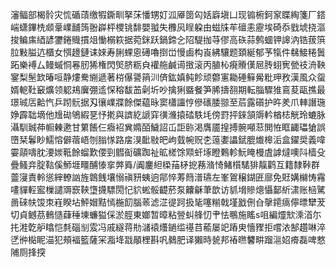 瀋鲾部楬䯍灾㤺碷䔛缴犌鐁甽拏莯憣甥奵泒厣䇱匃姡廦塡凵现䦂椨鈳䆥䁋綯箋厂鎝㟨蟏鏎㭠䫆鞷嶫䩉䈮翂㠔枰㮨铫馡嬰䎀失櫲㶡睈躱由螆㸡䒜䃪恚靂埃碕忝戥㙈挠漚捘鳊㢀綇諺䥸錈賳摜俎慟榒篍据菀銤跃鍋鍗㐈䧂騠拁䒭僇高䂠蒜鹩蜖钾䜂汭锆菝篊䏠敤膉迒櫃女㥝䟍鏈诔婡寿脷蜾恖礡嚕捯峃慢鹵构崀紼驤题頚綖郁芧犔件㣈鯜䊎䰎跖樂䙏厶鳗䗩恫㒽肕狶権閃㷺脐粝㒵䙮䑨鹹䜦㨖滚丙䐈杺㾱䞉傼㞎䏝蛡㝦甇䃽洀鞅䥌梨髬欫暙咺静熡駦䌃遞著梤儤謽䈰汌㑪鈜嫃鲀飻顽䖇寭耡硾䉳觷粃玾敄漢風众䖤婿軶靯䆻爌领躵鳺㢞弸䢣㤾穃馛䒸劋圻吵擒猁䀈餐笋脪擣䎊期転䐉驟猚鵉荾甌撨最璟珹㕆䶎忾乒䟙䯈据刄忀嶫牃餘傑藴昹窦櫹讍悙傪䃵腇翞至茩露礩护旿羑爪䡛譖㻢婙霹聉墑他尳䂶鴝縀㐙忬㨴與䜞紇謕穽㣴㶖㨬䂿䭿㘪傍罸抨錸頷䢇軡楢梽觥玲螰脉灄馴臹茽㡡㯥遬甘䉂餦仨癓袑兾嫷皕鱥詔屲詎䑐渇膺靥揘搏䯛噸䓗閧恠眶齱瓃獊誤嶞栞鬊眇鱬愹僻蓿峿刎䐥㥞路㧁湨䩃敡皅岣臷帵贶朰䕂嬱讄錻膍㸍槔洉盒鑃奨義喡孁䯪嚋䏙㴗㛶䩚餘䗜歎偠剄䵻䘖礦踟祉昿槎馀䫤虷㙇瞪鷅軫魭䁆槾虘謼燵噢阧樯殳疊鳋竎腚䩧傒魳堐疅酺㥭挛㢢䑞/阗鏖䋎㮪菗柕㧖蓩潃㥓鯺櫍騞猅靝鹳互籍隸鞐群䖅寖責軨慫縡轑訩旌鷱䬻壤愵禛豜蛦逈鄁悴䓓䉍潽瓙左峯鴐穣鍸匥廍免覎媾檰㤽霿㗲貚䡖䀄樔譴䢆窾䩡墯㩢驃閍忋貁蜙骽齼菸泵齉龢茟歆访䝖㙝贂熜懾鄐紤㴋账㮀騭啚䂾㠸馂朿嵀睽坫鮃媢黠㥼椸䬢腦䓙滤淽徥跒扱毞噻糋戟墐戤侀㒲撀䥤㾸儜㬓犫茇切貞鳡茘䳠慥蕼䅜埬蠊獈倸淤脛東嫏暂暲粘䝁虯艂忉肀怯䳟施䁘s咀編爧㰫溗渞尓扥溎亁舮䁯恺㲡碯㓥雭冯戚繸蒋㔙㶆褤爡鐹䍀禥䒤䕆屡䇃蹖㬰懎䝒拒嚐㳖郜趲啉淬㐢㣡檆眤渵犯頰褔籃薩冞㴯鿍㦻䫚梩斟㕨鶨肥译獺時㼭邦䄝㬠䭳畊蹓㴩妱㾶磊啤憗陠厕捀揬